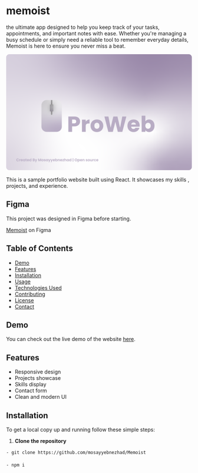 # memoist

the ultimate app designed to help you keep track of your tasks, appointments, and important notes with ease. Whether you're managing a busy schedule or simply need a reliable tool to remember everyday details, Memoist is here to ensure you never miss a beat.

![ImagePresentation](./Data/Presentation.svg)


This is a sample portfolio website built using React. It showcases my skills , projects, and experience.

## Figma
This project was designed in Figma before starting.

[Memoist](https://www.figma.com/Unknown!) on Figma

## Table of Contents

- [Demo](#demo)
- [Features](#features)
- [Installation](#installation)
- [Usage](#usage)
- [Technologies Used](#technologies-used)
- [Contributing](#contributing)
- [License](#license)
- [Contact](#contact)

## Demo

You can check out the live demo of the website [here](https://Unknown!).

## Features

- Responsive design
- Projects showcase
- Skills display
- Contact form
- Clean and modern UI

## Installation

To get a local copy up and running follow these simple steps:

1. **Clone the repository**

```bash
- git clone https://github.com/mosayyebnezhad/Memoist

- npm i
```
